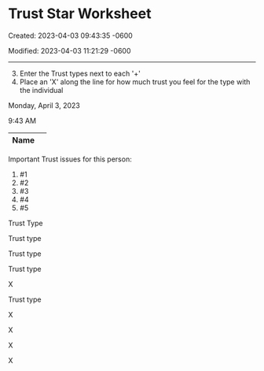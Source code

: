 # Trust Star Worksheet

Created: 2023-04-03 09:43:35 -0600

Modified: 2023-04-03 11:21:29 -0600

---

3. Enter the Trust types next to each '+'
4. Place an 'X' along the line for how much trust you feel for the type with the individual

Monday, April 3, 2023

9:43 AM

| Name |    |
|------|-----|

Important Trust issues for this person:

1. #1
2. #2
3. #3
4. #4
5. #5

Trust Type

Trust type

Trust type

Trust type

X

Trust type

X

X

X

X
